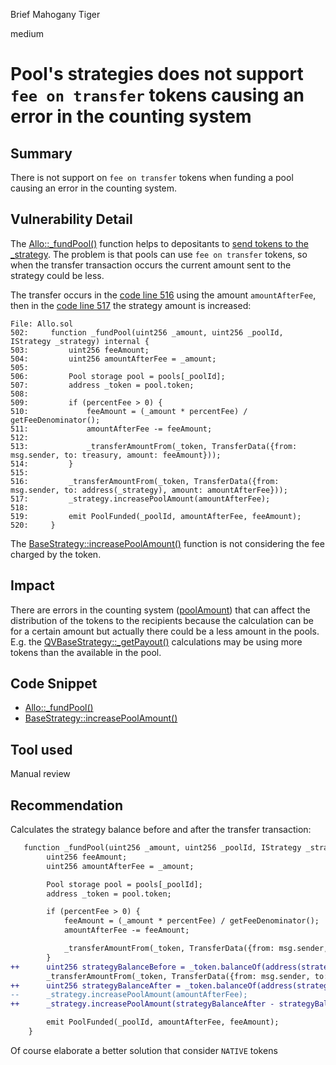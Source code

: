 Brief Mahogany Tiger

medium

# Pool's strategies does not support `fee on transfer` tokens causing an error in the counting system
## Summary

There is not support on `fee on transfer` tokens when funding a pool causing an error in the counting system.

## Vulnerability Detail

The [Allo::_fundPool()](https://github.com/sherlock-audit/2023-09-Gitcoin/blob/main/allo-v2/contracts/core/Allo.sol#L502) function helps to depositants to [send tokens to the _strategy](https://github.com/sherlock-audit/2023-09-Gitcoin/blob/main/allo-v2/contracts/core/Allo.sol#L516). The problem is that pools can use `fee on transfer` tokens, so when the transfer transaction occurs the current amount sent to the strategy could be less.

The transfer occurs in the [code line 516](https://github.com/sherlock-audit/2023-09-Gitcoin/blob/main/allo-v2/contracts/core/Allo.sol#L516) using the amount `amountAfterFee`, then in the [code line 517](https://github.com/sherlock-audit/2023-09-Gitcoin/blob/main/allo-v2/contracts/core/Allo.sol#L517) the strategy amount is increased:

```solidity
File: Allo.sol
502:     function _fundPool(uint256 _amount, uint256 _poolId, IStrategy _strategy) internal {
503:         uint256 feeAmount;
504:         uint256 amountAfterFee = _amount;
505: 
506:         Pool storage pool = pools[_poolId];
507:         address _token = pool.token;
508: 
509:         if (percentFee > 0) {
510:             feeAmount = (_amount * percentFee) / getFeeDenominator();
511:             amountAfterFee -= feeAmount;
512: 
513:             _transferAmountFrom(_token, TransferData({from: msg.sender, to: treasury, amount: feeAmount}));
514:         }
515: 
516:         _transferAmountFrom(_token, TransferData({from: msg.sender, to: address(_strategy), amount: amountAfterFee}));
517:         _strategy.increasePoolAmount(amountAfterFee);
518: 
519:         emit PoolFunded(_poolId, amountAfterFee, feeAmount);
520:     }
```

The [BaseStrategy::increasePoolAmount()](https://github.com/sherlock-audit/2023-09-Gitcoin/blob/main/allo-v2/contracts/strategies/BaseStrategy.sol#L153C14-L153C32) function is not considering the fee charged by the token.

## Impact

There are errors in the counting system ([poolAmount](https://github.com/sherlock-audit/2023-09-Gitcoin/blob/main/allo-v2/contracts/strategies/BaseStrategy.sol#L155)) that can affect the distribution of the tokens to the recipients because the calculation can be for a certain amount but actually there could be a less amount in the pools. E.g. the [QVBaseStrategy::_getPayout()](https://github.com/sherlock-audit/2023-09-Gitcoin/blob/main/allo-v2/contracts/strategies/qv-base/QVBaseStrategy.sol#L571) calculations may be using more tokens than the available in the pool.


## Code Snippet

- [Allo::_fundPool()](https://github.com/sherlock-audit/2023-09-Gitcoin/blob/main/allo-v2/contracts/core/Allo.sol#L502)
- [BaseStrategy::increasePoolAmount()](https://github.com/sherlock-audit/2023-09-Gitcoin/blob/main/allo-v2/contracts/strategies/BaseStrategy.sol#L153C14-L153C32)

## Tool used

Manual review

## Recommendation

Calculates the strategy balance before and after the transfer transaction:

```diff
   function _fundPool(uint256 _amount, uint256 _poolId, IStrategy _strategy) internal {
        uint256 feeAmount;
        uint256 amountAfterFee = _amount;

        Pool storage pool = pools[_poolId];
        address _token = pool.token;

        if (percentFee > 0) {
            feeAmount = (_amount * percentFee) / getFeeDenominator();
            amountAfterFee -= feeAmount;

            _transferAmountFrom(_token, TransferData({from: msg.sender, to: treasury, amount: feeAmount}));
        }
++      uint256 strategyBalanceBefore = _token.balanceOf(address(strategy));
        _transferAmountFrom(_token, TransferData({from: msg.sender, to: address(_strategy), amount: amountAfterFee}));
++      uint256 strategyBalanceAfter = _token.balanceOf(address(strategy));
--      _strategy.increasePoolAmount(amountAfterFee);
++      _strategy.increasePoolAmount(strategyBalanceAfter - strategyBalanceBefore);

        emit PoolFunded(_poolId, amountAfterFee, feeAmount);
    }
```

Of course elaborate a better solution that consider `NATIVE` tokens